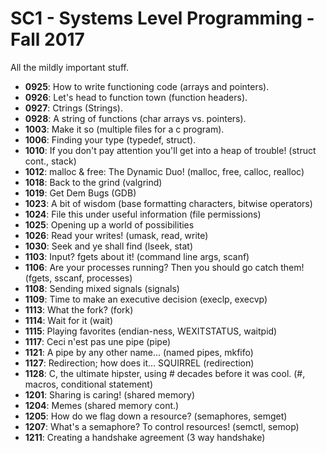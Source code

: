 # SC1 - Systems Level Programming - Fall 2017
All the mildly important stuff.
- **0925**: How to write functioning code (arrays and pointers).
- **0926**: Let's head to function town (function headers).
- **0927**: Ctrings (Strings).
- **0928**: A string of functions (char arrays vs. pointers).
- **1003**: Make it so (multiple files for a c program).
- **1006**: Finding your type (typedef, struct).
- **1010**: If you don't pay attention you'll get into a heap of trouble! (struct cont., stack)
- **1012**: malloc & free: The Dynamic Duo! (malloc, free, calloc, realloc)
- **1018**: Back to the grind (valgrind)
- **1019**: Get Dem Bugs (GDB)
- **1023**: A bit of wisdom (base formatting characters, bitwise operators)
- **1024**: File this under useful information (file permissions)
- **1025**: Opening up a world of possibilities
- **1026**: Read your writes! (umask, read, write)
- **1030**: Seek and ye shall find (lseek, stat)
- **1103**: Input? fgets about it! (command line args, scanf)
- **1106**: Are your processes running? Then you should go catch them! (fgets, sscanf, processes)
- **1108**: Sending mixed signals (signals)
- **1109**: Time to make an executive decision (execlp, execvp)
- **1113**: What the fork? (fork)
- **1114**: Wait for it (wait)
- **1115**: Playing favorites (endian-ness, WEXITSTATUS, waitpid)
- **1117**: Ceci n'est pas une pipe (pipe)
- **1121**: A pipe by any other name... (named pipes, mkfifo)
- **1127**: Redirection; how does it... SQUIRREL (redirection)
- **1128**: C, the ultimate hipster, using # decades before it was cool. (#, macros, conditional statement)
- **1201**: Sharing is caring! (shared memory)
- **1204**: Memes (shared memory cont.)
- **1205**: How do we flag down a resource? (semaphores, semget)
- **1207**: What's a semaphore? To control resources! (semctl, semop)
- **1211**: Creating a handshake agreement (3 way handshake)

